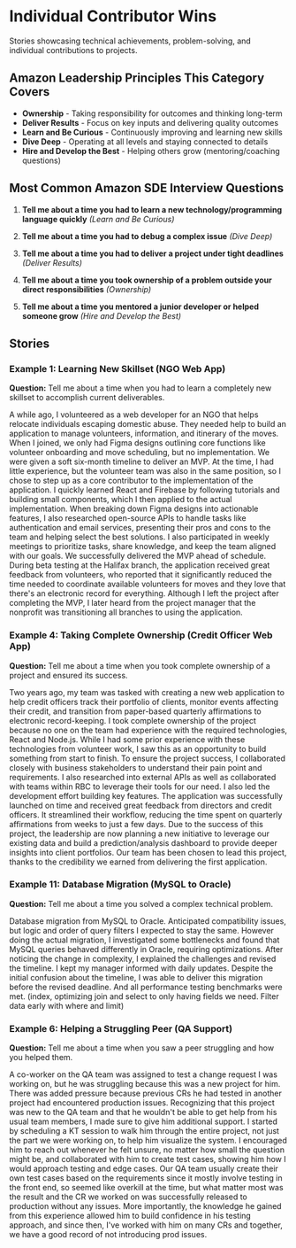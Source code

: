 # Individual Contributor Wins

Stories showcasing technical achievements, problem-solving, and individual contributions to projects.

## Amazon Leadership Principles This Category Covers
- **Ownership** - Taking responsibility for outcomes and thinking long-term
- **Deliver Results** - Focus on key inputs and delivering quality outcomes
- **Learn and Be Curious** - Continuously improving and learning new skills
- **Dive Deep** - Operating at all levels and staying connected to details
- **Hire and Develop the Best** - Helping others grow (mentoring/coaching questions)

## Most Common Amazon SDE Interview Questions

1. **Tell me about a time you had to learn a new technology/programming language quickly** *(Learn and Be Curious)*

2. **Tell me about a time you had to debug a complex issue** *(Dive Deep)*

3. **Tell me about a time you had to deliver a project under tight deadlines** *(Deliver Results)*

4. **Tell me about a time you took ownership of a problem outside your direct responsibilities** *(Ownership)*

5. **Tell me about a time you mentored a junior developer or helped someone grow** *(Hire and Develop the Best)*

## Stories

### Example 1: Learning New Skillset (NGO Web App)
**Question:** Tell me about a time when you had to learn a completely new skillset to accomplish current deliverables.

A while ago, I volunteered as a web developer for an NGO that helps relocate individuals escaping domestic abuse. They needed help to build an application to manage volunteers, information, and itinerary of the moves. When I joined, we only had Figma designs outlining core functions like volunteer onboarding and move scheduling, but no implementation. We were given a soft six-month timeline to deliver an MVP. At the time, I had little experience, but the volunteer team was also in the same position, so I chose to step up as a core contributor to the implementation of the application. I quickly learned React and Firebase by following tutorials and building small components, which I then applied to the actual implementation. When breaking down Figma designs into actionable features, I also researched open-source APIs to handle tasks like authentication and email services, presenting their pros and cons to the team and helping select the best solutions. I also participated in weekly meetings to prioritize tasks, share knowledge, and keep the team aligned with our goals. We successfully delivered the MVP ahead of schedule. During beta testing at the Halifax branch, the application received great feedback from volunteers, who reported that it significantly reduced the time needed to coordinate available volunteers for moves and they love that there's an electronic record for everything. Although I left the project after completing the MVP, I later heard from the project manager that the nonprofit was transitioning all branches to using the application.

### Example 4: Taking Complete Ownership (Credit Officer Web App)
**Question:** Tell me about a time when you took complete ownership of a project and ensured its success.

Two years ago, my team was tasked with creating a new web application to help credit officers track their portfolio of clients, monitor events affecting their credit, and transition from paper-based quarterly affirmations to electronic record-keeping. I took complete ownership of the project because no one on the team had experience with the required technologies, React and Node.js. While I had some prior experience with these technologies from volunteer work, I saw this as an opportunity to build something from start to finish. To ensure the project success, I collaborated closely with business stakeholders to understand their pain point and requirements. I also researched into external APIs as well as collaborated with teams within RBC to leverage their tools for our need. I also led the development effort building key features. The application was successfully launched on time and received great feedback from directors and credit officers. It streamlined their workflow, reducing the time spent on quarterly affirmations from weeks to just a few days. Due to the success of this project, the leadership are now planning a new initiative to leverage our existing data and build a prediction/analysis dashboard to provide deeper insights into client portfolios. Our team has been chosen to lead this project, thanks to the credibility we earned from delivering the first application.

### Example 11: Database Migration (MySQL to Oracle)
**Question:** Tell me about a time you solved a complex technical problem.

Database migration from MySQL to Oracle. Anticipated compatibility issues, but logic and order of query filters I expected to stay the same. However doing the actual migration, I investigated some bottlenecks and found that MySQL queries behaved differently in Oracle, requiring optimizations. After noticing the change in complexity, I explained the challenges and revised the timeline. I kept my manager informed with daily updates. Despite the initial confusion about the timeline, I was able to deliver this migration before the revised deadline. And all performance testing benchmarks were met. (index, optimizing join and select to only having fields we need. Filter data early with where and limit)

### Example 6: Helping a Struggling Peer (QA Support)
**Question:** Tell me about a time when you saw a peer struggling and how you helped them.

A co-worker on the QA team was assigned to test a change request I was working on, but he was struggling because this was a new project for him. There was added pressure because previous CRs he had tested in another project had encountered production issues. Recognizing that this project was new to the QA team and that he wouldn't be able to get help from his usual team members, I made sure to give him additional support. I started by scheduling a KT session to walk him through the entire project, not just the part we were working on, to help him visualize the system. I encouraged him to reach out whenever he felt unsure, no matter how small the question might be, and collaborated with him to create test cases, showing him how I would approach testing and edge cases. Our QA team usually create their own test cases based on the requirements since it mostly involve testing in the front end, so seemed like overkill at the time, but what matter most was the result and the CR we worked on was successfully released to production without any issues. More importantly, the knowledge he gained from this experience allowed him to build confidence in his testing approach, and since then, I've worked with him on many CRs and together, we have a good record of not introducing prod issues.
